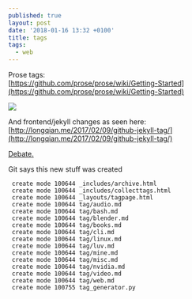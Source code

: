 ```yaml
---
published: true
layout: post
date: '2018-01-16 13:32 +0100'
title: tags
tags:
  - web
---
```

Prose tags:  
[https://github.com/prose/prose/wiki/Getting-Started](https://github.com/prose/prose/wiki/Getting-Started)

![](https://images.weserv.nl/?url=//cdn.scrot.moe/images/2018/01/16/tags.png)

And frontend/jekyll changes as seen here:  
[http://longqian.me/2017/02/09/github-jekyll-tag/](http://longqian.me/2017/02/09/github-jekyll-tag/)

[Debate.](https://forums.bunsenlabs.org/viewtopic.php?pid=66845#p66845)

Git says this new stuff was created

     create mode 100644 _includes/archive.html
     create mode 100644 _includes/collecttags.html
     create mode 100644 _layouts/tagpage.html
     create mode 100644 tag/audio.md
     create mode 100644 tag/bash.md
     create mode 100644 tag/blender.md
     create mode 100644 tag/books.md
     create mode 100644 tag/cli.md
     create mode 100644 tag/linux.md
     create mode 100644 tag/luv.md
     create mode 100644 tag/mine.md
     create mode 100644 tag/misc.md
     create mode 100644 tag/nvidia.md
     create mode 100644 tag/video.md
     create mode 100644 tag/web.md
     create mode 100755 tag_generator.py
